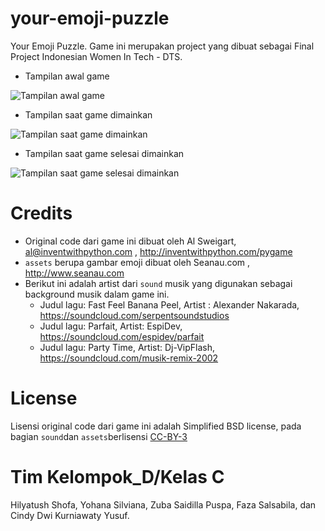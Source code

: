 # your-emoji-puzzle
Your Emoji Puzzle. Game ini merupakan project yang dibuat sebagai Final Project Indonesian Women In Tech - DTS. 

   * Tampilan awal game

![Tampilan awal game]()

   * Tampilan saat game dimainkan
   
![Tampilan saat game dimainkan]() 

   * Tampilan saat game selesai dimainkan
   
![Tampilan saat game selesai dimainkan]()


# Credits
* Original code dari game ini dibuat oleh Al Sweigart, al@inventwithpython.com ,  http://inventwithpython.com/pygame 
* `assets` berupa gambar emoji dibuat oleh Seanau.com , http://www.seanau.com 
* Berikut ini adalah artist dari `sound` musik yang digunakan sebagai background musik dalam game ini. 
    * Judul lagu: Fast Feel Banana Peel, Artist : Alexander Nakarada, https://soundcloud.com/serpentsoundstudios 
    * Judul lagu: Parfait, Artist:  EspiDev, https://soundcloud.com/espidev/parfait 
    * Judul lagu: Party Time, Artist:  Dj-VipFlash, https://soundcloud.com/musik-remix-2002 

# License
Lisensi original code dari game ini adalah Simplified BSD license, pada bagian `sound`dan `assets`berlisensi [CC-BY-3](http://creativecommons.org/licenses/by/3.0/)

# Tim Kelompok_D/Kelas C
Hilyatush Shofa, Yohana Silviana, Zuba Saidilla Puspa, Faza Salsabila, dan Cindy Dwi Kurniawaty Yusuf.



